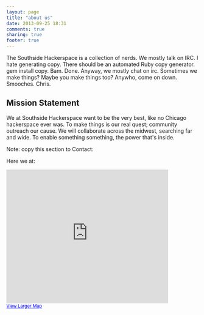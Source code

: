 ```yaml
---
layout: page
title: "about us"
date: 2013-09-25 18:31
comments: true
sharing: true
footer: true
---
```


The Southside Hackerspace is a collection of nerds. We mostly talk on IRC. I hate generating copy. There should be an automated Ruby copy generator. gem install copy. Bam. Done. Anyway, we mostly chat on irc. Sometimes we make things? Maybe you make things too? Anywho, come on down. Smooches. Chris.

Mission Statement
-----------------

We at Southside Hackerspace want to be the very best, like no Chicago hackerspace ever was. To make things is our real quest; community outreach our cause. We will collaborate across the midwest, searching far and wide. To enable something something, the power that's inside.

Note: copy this section to Contact:

Here we at:
<iframe width="425" height="350" frameborder="0" scrolling="no" marginheight="0" marginwidth="0" src="https://maps.google.com/maps?f=q&amp;source=s_q&amp;hl=en&amp;geocode=&amp;q=2233+South+Throop+Street,+Chicago,+IL&amp;aq=0&amp;oq=2233+South+Thro&amp;sll=41.833733,-87.731964&amp;sspn=0.646672,1.674042&amp;ie=UTF8&amp;hq=&amp;hnear=2233+S+Throop+St,+Chicago,+Illinois+60608&amp;t=m&amp;z=14&amp;ll=41.850564,-87.658067&amp;output=embed"></iframe><br /><small><a href="https://maps.google.com/maps?f=q&amp;source=embed&amp;hl=en&amp;geocode=&amp;q=2233+South+Throop+Street,+Chicago,+IL&amp;aq=0&amp;oq=2233+South+Thro&amp;sll=41.833733,-87.731964&amp;sspn=0.646672,1.674042&amp;ie=UTF8&amp;hq=&amp;hnear=2233+S+Throop+St,+Chicago,+Illinois+60608&amp;t=m&amp;z=14&amp;ll=41.850564,-87.658067" style="color:#0000FF;text-align:left">View Larger Map</a></small>
